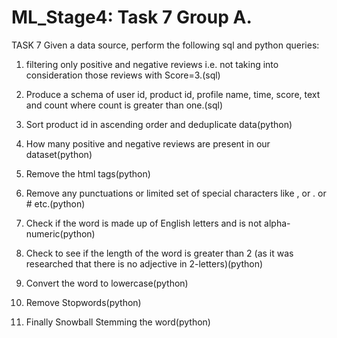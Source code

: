 # ML_Stage4: Task 7 Group A.

TASK 7 Given a data source, perform the following sql and python queries:

1. filtering only positive and negative reviews i.e. not taking into consideration those reviews with Score=3.(sql)

2. Produce a schema of user id, product id, profile name, time, score, text and count where count is greater than one.(sql)

3. Sort product id in ascending order and deduplicate data(python)

4. How many positive and negative reviews are present in our dataset(python)

5. Remove the html tags(python)

6. Remove any punctuations or limited set of special characters like , or . or # etc.(python)

7. Check if the word is made up of English letters and is not alpha-numeric(python)

8. Check to see if the length of the word is greater than 2 (as it was researched that there is no adjective in 2-letters)(python)

9. Convert the word to lowercase(python)

10. Remove Stopwords(python)

11. Finally Snowball Stemming the word(python)

